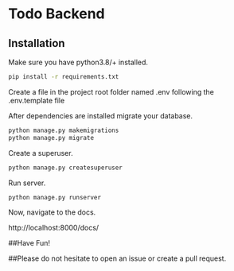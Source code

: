 # Todo Backend

## Installation

Make sure you have python3.8/+ installed.

```bash
pip install -r requirements.txt
```

Create a file in the project root folder named .env following the .env.template file

After dependencies are installed migrate your database.

```bash
python manage.py makemigrations
python manage.py migrate
```

Create a superuser.

```bash
python manage.py createsuperuser
```

Run server.

```bash
python manage.py runserver
```

Now, navigate to the docs.

http://localhost:8000/docs/

##Have Fun!

##Please do not hesitate to open an issue or create a pull request.
